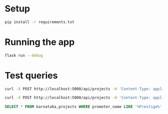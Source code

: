 # Setup

```bash
pip install -r requirements.txt
```

# Running the app

```bash
flask run --debug
```

# Test queries

```bash
curl -X POST http://localhost:5000/api/projects -H 'Content-Type: application/json' -d '{"query": "projects launched by prestige after 2022"}'

curl -X POST http://localhost:5000/api/projects -H 'Content-Type: application/json' -d '{"query": "projects launched by prestige after 2023 in varthur"}'
```

```sql
SELECT * FROM karnataka_projects WHERE promoter_name LIKE '%Prestige%' and project_id > 8900 and latitude is not null and longitude is not null
```
